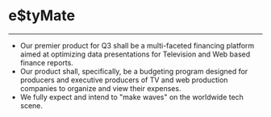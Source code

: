 # e$tyMate
---
* Our premier product for Q3 shall be a multi-faceted financing platform aimed at optimizing data presentations for Television and Web based finance reports.
* Our product shall, specifically, be a budgeting program designed for producers and executive producers of TV and web production companies to organize and view their expenses.
* We fully expect and intend to "make waves" on the worldwide tech scene.
